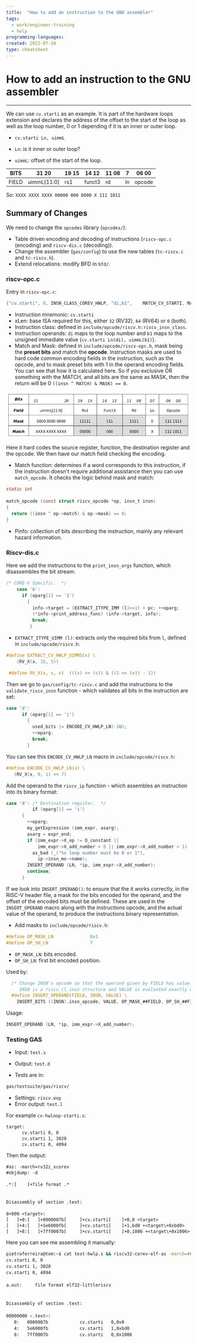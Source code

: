 ```yaml
---
title:  "How to add an instruction to the GNU assembler"
tags:
  - work/engineer-training
  - help
programming-languages:
created: 2022-07-20
type: cheatsheet
---
```

# How to add an instruction to the GNU assembler
---
We can use `cv.starti` as an example.  It is part of the hardware loops extension and declares the address of the offset to the start of the loop as well as the loop number, 0 or 1 depending if it is an inner or outer loop.

- `cv.starti Ln, uimmL`

- `Ln`: is it inner or outer loop?
- `uimmL`: offset of the start of the loop.

| BITS  | 31 20       | 19 15 | 14 12  | 11 08 | 7   | 06 00  |
| ----- | ----------- | ----- | ------ | ----- | --- | ------ |
| FIELD | uimmL[11:0] | rs1   | funct3 | rd    | ln  | opcode |

So: `XXXX XXXX XXXX 00000 000 0000 X 111 1011`

## Summary of Changes
We need to change the `opcodes` library (`opcodes/`):

- Table driven encoding and decoding of instructions (`riscv-opc.c` (encoding) and `riscv-dis.c` (decoding)).
- Change the assembler (`gas/config`) to use the new tables (`tc-riscv.c` and `tc-riscv.h`).
- Extend relocations: modify BFD in `bfd/`.

### riscv-opc.c
Entry in `riscv-opc.c`:

```c
{"cv.starti", 0, INSN_CLASS_COREV_HWLP, "di,b1",    MATCH_CV_STARTI, MASK_CV_STARTI, match_opcode, 0}
```

- Instruction mnemonic: `cv.starti`
- xLen: base ISA required for this, either `32` (RV32), `64` (RV64) or `0` (both).
- Instruction class: defined in `include/opcode/riscv.h:riscv_insn_class`.
- Instruction operands: `di` maps to the loop number and `b1` maps to the unsigned immediate value (`cv.starti Ln(di), uimmL(b1)`).
- Match and Mask: defined in `include/opcode/riscv-opc.h`, mask being the **preset bits** and match the **opcode**. Instruction masks are used to hard code common encoding fields in the instruction, such as the opcode, and to mask preset bits with 1 in the operand encoding fields. You can see that how it is calculated here. So if you exclusive OR something with the MATCH, and all bits are the same as MASK, then the return will be 0 `((insn ^ MATCH) & MASK) == 0`.

![Screenshot from 2022-07-20 13-35-38](notes/images/Screenshot%20from%202022-07-20%2013-35-38.png)

Here it hard codes the source register, function, the destination register and the opcode. We then have our match field checking the encoding.

- Match function: determines if a word corresponds to this instruction, if the instruction doesn't require additional assistance then you can use `match_opcode`. It checks the logic behind mask and match:

```c
static int

match_opcode (const struct riscv_opcode *op, insn_t insn)
{
  return ((insn ^ op->match) & op->mask) == 0;
}
```

- Pinfo: collection of bits describing the instruction, mainly any relevant hazard information.

### Riscv-dis.c
Here we add the instructions to the `print_insn_args` function, which disassembles the bit stream:

```c
/* CORE-V Specific.  */                                                       
    case 'b':                                                                                              
      if (oparg[1] == '1')                                                        
        {                                                                                                  
          info->target = (EXTRACT_ITYPE_IMM (l)<<1) + pc; ++oparg;                                         
          (*info->print_address_func) (info->target, info);                                                
          break;                                                                                           
         } 
```

- `EXTRACT_ITYPE_UIMM (l)`: extracts only the required bits from `l`, defined in `include/opcode/riscv.h`:

```c
#define EXTRACT_CV_HWLP_UIMM5(x) \                                                                       
    (RV_X(x, 15, 5))
```

```c
 #define RV_X(x, s, n)  (((x) >> (s)) & ((1 << (n)) - 1)) 
 ```

Then we go to `gas/config/tc-riscv.c` and add the instructions to the `validate_riscv_insn` function - which validates all bits in the instruction are set:

```c
case 'd':                                                                                              
      if (oparg[1] == 'i')                                                             
        {                                                                              
          used_bits |= ENCODE_CV_HWLP_LN(-1U);                                         
          ++oparg;                                                                     
          break;                                                                       
        } 
```

You can see this `ENCODE_CV_HWLP_LN` macro in `include/opcode/riscv.h`:

```c
#define ENCODE_CV_HWLP_LN(x) \                                                  
   (RV_X(x, 0, 1) << 7)  
```

Add the operand to the `riscv_ip` function - which assembles an instruction into its binary format:

```c
case 'd': /* Destination register.  */                                                             
          if (oparg[1] == 'i')                                                    
      {                                                                                                    
        ++oparg;                                                                  
        my_getExpression (imm_expr, asarg);                                                                
        asarg = expr_end;                                                         
        if (imm_expr->X_op != O_constant ||                                       
            imm_expr->X_add_number < 0 || imm_expr->X_add_number > 1)             
          as_bad (_("%s loop number must be 0 or 1"),                                                      
            ip->insn_mo->name);                                                   
        INSERT_OPERAND (LN, *ip, imm_expr->X_add_number);                                                  
        continue;                                                                                          
      } 
```

If we look into `INSERT_OPERAND()`: to ensure that the it works correctly, in the RISC-V header file, a mask for the bits encoded for the operand, and the offset of the encoded bits must be defined. These are used in the `INSERT_OPERAND` macro along with the instructions opcode, and the actual value of the operand, to produce the instructions binary representation.

- Add masks to `include/opcode/riscv.h`:

```c
#define OP_MASK_LN              0x1                                                                      
#define OP_SH_LN                7
```

- `OP_MASK_LN`: bits encoded.
- `OP_SH_LN`: first bit encoded position.

Used by:

```c
  /* Change INSN's opcode so that the operand given by FIELD has value VALUE.     
     INSN is a riscv_cl_insn structure and VALUE is evaluated exactly once.  */   
  #define INSERT_OPERAND(FIELD, INSN, VALUE) \                                                             
    INSERT_BITS ((INSN).insn_opcode, VALUE, OP_MASK_##FIELD, OP_SH_##FIELD)
```

Usage:

```c
INSERT_OPERAND (LN, *ip, imm_expr->X_add_number);
```

### Testing GAS
- Input: `test.s`
- Output: `test.d`

- Tests are in:

```bash
gas/testsuite/gas/riscv/
```

- Settings: `riscv.exp`
- Error output: `test.l`

For example `cv-hwloop-starti.s`:

```assembly
target:
      cv.starti 0, 0
      cv.starti 1, 3020
      cv.starti 0, 4094
```

Then the output:

```disassembly
#as: -march=rv32i_xcorev
#objdump: -d

.*:[ 	]+file format .*


Disassembly of section .text:

0+000 <target>:
[ 	]+0:[ 	]+0000007b[ 	]+cv.starti[ 	]+0,0 <target>
[ 	]+4:[ 	]+5e6000fb[ 	]+cv.starti[ 	]+1,bd0 +<target\+0xbd0>
[ 	]+8:[ 	]+7ff0007b[ 	]+cv.starti[ 	]+0,1006 +<target\+0x1006>
```

Here you can see me assembling it manually:

```bash
pietraferreira@tom:~$ cat test-hwlp.s && riscv32-corev-elf-as -march=rv32imc_xcorev1p0 test-hwlp.s && riscv32-corev-elf-objdump -rd a.out 
cv.starti 0, 0
cv.starti 1, 3020
cv.starti 0, 4094 

a.out:     file format elf32-littleriscv


Disassembly of section .text:

00000000 <.text>:
   0:	0000007b          	cv.starti	0,0x0
   4:	5e6000fb          	cv.starti	1,0xbd0
   8:	7ff0007b          	cv.starti	0,0x1006
```